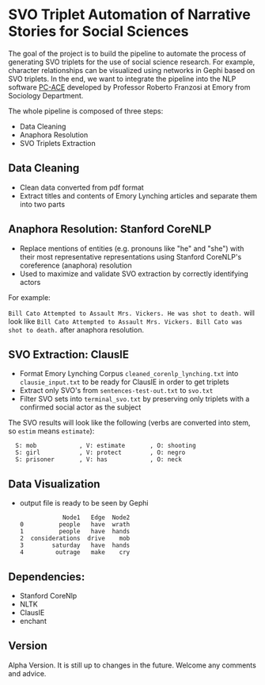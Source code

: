 # SVO Triplet Automation of Narrative Stories for Social Sciences 

The goal of the project is to build the pipeline to automate the process of generating SVO triplets for the use of social science research. For example, character relationships can be visualized using networks in Gephi based on SVO triplets. In the end, we want to integrate the pipeline into the NLP software [PC-ACE](https://pc-ace.com/) developed by Professor Roberto Franzosi at Emory from Sociology Department.

The whole pipeline is composed of three steps:
  - Data Cleaning 
  - Anaphora Resolution 
  - SVO Triplets Extraction
 
## Data Cleaning
  - Clean data converted from pdf format
  - Extract titles and contents of Emory Lynching articles and separate them into two parts 
 
## Anaphora Resolution: Stanford CoreNLP 
  - Replace mentions of entities (e.g. pronouns like "he" and "she") with their most representative representations using Stanford CoreNLP's coreference (anaphora) resolution
  - Used to maximize and validate SVO extraction by correctly identifying actors
  
  For example: 
  
  `Bill Cato Attempted to Assault Mrs. Vickers. He was shot to death.` will look like 
  `Bill Cato Attempted to Assault Mrs. Vickers. Bill Cato was shot to death.` after anaphora resolution.

## SVO Extraction: ClausIE 
  - Format Emory Lynching Corpus `cleaned_corenlp_lynching.txt` into `clausie_input.txt` to be ready for ClausIE in order to get triplets
  - Extract only SVO's from `sentences-test-out.txt` to `svo.txt`
  - Filter SVO sets into `terminal_svo.txt` by preserving only triplets with a confirmed social actor as the subject
  
  The SVO results will look like the following (verbs are converted into stem, so `estim` means `estimate`):
      
      S: mob            , V: estimate       , O: shooting       
      S: girl           , V: protect        , O: negro          
      S: prisoner       , V: has            , O: neck 

## Data Visualization
  - output file is ready to be seen by Gephi

                    Node1   Edge  Node2
        0          people   have  wrath
        1          people   have  hands
        2  considerations  drive    mob
        3        saturday   have  hands
        4         outrage   make    cry
      
##  Dependencies:
  - Stanford CoreNlp 
  - NLTK
  - ClausIE
  - enchant

## Version 
Alpha Version. It is still up to changes in the future. Welcome any comments and advice. 

